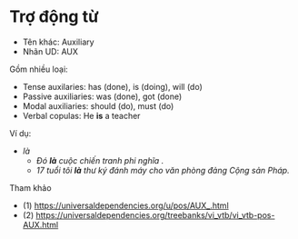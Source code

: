 # Trợ động từ 

* Tên khác: Auxiliary 
* Nhãn UD: AUX  

Gồm nhiều loại:

* Tense auxilaries: has (done), is (doing), will (do)
* Passive auxiliaries: was (done), got (done)
* Modal auxiliaries: should (do), must (do)
* Verbal copulas: He **is** a teacher

Ví dụ:

* *là*
  * *Đó **là** cuộc chiến tranh phi nghĩa .*
  * *17 tuổi tôi **là** thư ký đánh máy cho văn phòng đảng Cộng sản Pháp.*

Tham khảo
 
* (1) https://universaldependencies.org/u/pos/AUX_.html
* (2) https://universaldependencies.org/treebanks/vi_vtb/vi_vtb-pos-AUX.html